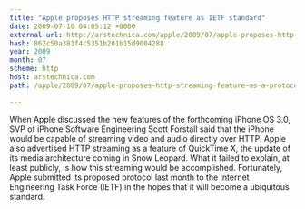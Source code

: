 ```yaml
---
title: "Apple proposes HTTP streaming feature as IETF standard"
date: 2009-07-10 04:05:12 +0000
external-url: http://arstechnica.com/apple/2009/07/apple-proposes-http-streaming-feature-as-a-protocol-standard/
hash: 862c50a381f4c5351b201b15d9004288
year: 2009
month: 07
scheme: http
host: arstechnica.com
path: /apple/2009/07/apple-proposes-http-streaming-feature-as-a-protocol-standard/

---
```


When Apple discussed the new features of the forthcoming iPhone OS 3.0, SVP of iPhone Software Engineering Scott Forstall said that the iPhone would be capable of streaming video and audio directly over HTTP. Apple also advertised HTTP streaming as a feature of QuickTime X, the update of its media architecture coming in Snow Leopard. What it failed to explain, at least publicly, is how this streaming would be accomplished. Fortunately, Apple submitted its proposed protocol last month to the Internet Engineering Task Force (IETF) in the hopes that it will become a ubiquitous standard.
